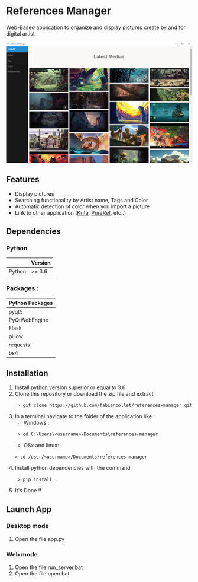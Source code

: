 # References Manager
Web-Based application to organize and display pictures create by and for digital artist

![references-manager](static/docs/screen_01.png)

Features
--------

- Display pictures
- Searching functionality by Artist name, Tags and Color
- Automatic detection of color when you import a picture
- Link to other application ([Krita](https://krita.org/en/), [PureRef](https://www.pureref.com/), etc..) 

Dependencies
------------

### Python 

|        | Version |
| ------ | ------- |
| Python | \>= 3.6 |

### Packages :

| Python Packages      | 
| -------------------- | 
| pyqt5                |
| PyQtWebEngine        |
| Flask                |
| pillow               |
| requests             |
| bs4                  |

Installation
------------

1. Install [python](https://www.python.org/) version superior or equal to 3.6
2. Clone this repository or download the zip file and extract
   ```
    > git clone https://github.com/fabiencollet/references-manager.git
   ```
3. In a terminal navigate to the folder of the application like :
   - Windows :
   ```
    > cd C:\Users\<username>\Documents\references-manager
   ```
   - OSx and linux:
    ```
    > cd /user/<username>/Documents/references-manager
   ```
4. Install python dependencies with the command
   ```
    > pip install .
   ```
5. It's Done !!

Launch App
----------

### Desktop mode
1. Open the file app.py

### Web mode
1. Open the file run_server.bat
2. Open the file open.bat